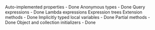 Auto-implemented properties					- Done
Anonymous types								- Done
Query expressions							- Done
Lambda expressions
Expression trees
Extension methods							- Done
Implicitly typed local variables			- Done
Partial methods								- Done
Object and collection initializers			- Done